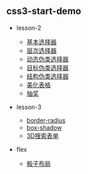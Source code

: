 ## css3-start-demo

- lesson-2
    - [基本选择器](https://u14e.github.io/css3-start-demo/图解css3/lesson-2/2-1.html)
    - [层次选择器](https://u14e.github.io/css3-start-demo/图解css3/lesson-2/2-2.html)
    - [动态伪类选择器](https://u14e.github.io/css3-start-demo/图解css3/lesson-2/2-3.html)
    - [目标伪类选择器](https://u14e.github.io/css3-start-demo/图解css3/lesson-2/2-5.html)
    - [结构伪类选择器](https://u14e.github.io/css3-start-demo/图解css3/lesson-2/2-8.html)
    - [美化表格](https://u14e.github.io/css3-start-demo/图解css3/lesson-2/2-8-1.html)
    - [抽奖](https://u14e.github.io/css3-start-demo/图解css3/lesson-2/2-9.html)
- lesson-3
    - [border-radius](https://u14e.github.io/css3-start-demo/图解css3/lesson-3/3-1.html)
    - [box-shadow](https://u14e.github.io/css3-start-demo/图解css3/lesson-3/3-2.html)
    - [3D搜索表单](https://u14e.github.io/css3-start-demo/图解css3/lesson-3/3-3.html)

- flex
    - [骰子布局](https://u14e.github.io/css3-start-demo/flex/dice.html)
